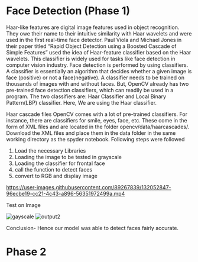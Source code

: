 # Face Detection (Phase 1)
Haar-like features are digital image features used in object recognition. They owe their name to their intuitive similarity with Haar wavelets and were used in the first real-time face detector. Paul Viola and Michael Jones in their paper titled “Rapid Object Detection using a Boosted Cascade of Simple Features” used the idea of Haar-feature classifier based on the Haar wavelets. This classifier is widely used for tasks like face detection in computer vision industry.
Face detection is performed by using classifiers. A classifier is essentially an algorithm that decides whether a given image is face (positive) or not a face(negative). A classifier needs to be trained on thousands of images with and without faces. But, OpenCV already has two pre-trained face detection classifiers, which can readily be used in a program. The two classifiers are: Haar Classifier and Local Binary Pattern(LBP) classifier. 
Here, We are using the Haar classifier.

Haar cascade files
OpenCV comes with a lot of pre-trained classifiers. For instance, there are classifiers for smile, eyes, face, etc. These come in the form of XML files and are located in the folder opencv/data/haarcascades/.
Download the XML files and place them in the data folder in the same working directory as the spyder notebook.
Following steps were followed
1. Load the necessary Libraries
2. Loading the image to be tested in grayscale
3. Loading the classifier for frontal face
4. call the function to detect faces
5. convert to RGB and display image






https://user-images.githubusercontent.com/89267839/132052847-96ecbe19-cc21-4c43-a896-56351972499a.mp4

Test on Image


![gayscale](https://user-images.githubusercontent.com/89267839/132081529-2d5e404c-de84-41f9-9df5-0c7c3f5b7524.png)
![output2](https://user-images.githubusercontent.com/89267839/132081579-8a922195-984c-4315-9a4c-d8434ae1ea5f.png)


Conclusion- Hence our model was able to detect faces fairly accurate.


# Phase 2


